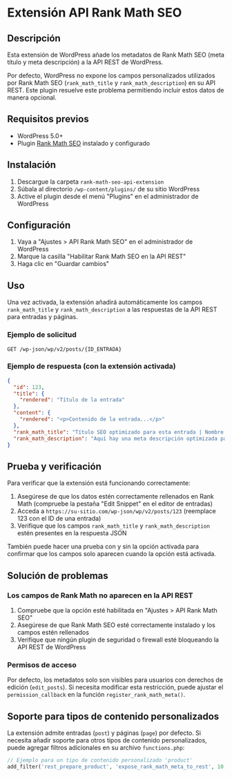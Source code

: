 # Extensión API Rank Math SEO

## Descripción

Esta extensión de WordPress añade los metadatos de Rank Math SEO (meta título y meta descripción) a la API REST de WordPress.

Por defecto, WordPress no expone los campos personalizados utilizados por Rank Math SEO (`rank_math_title` y `rank_math_description`) en su API REST. Este plugin resuelve este problema permitiendo incluir estos datos de manera opcional.

## Requisitos previos

- WordPress 5.0+
- Plugin [Rank Math SEO](https://wordpress.org/plugins/seo-by-rank-math/) instalado y configurado

## Instalación

1. Descargue la carpeta `rank-math-seo-api-extension`
2. Súbala al directorio `/wp-content/plugins/` de su sitio WordPress
3. Active el plugin desde el menú "Plugins" en el administrador de WordPress

## Configuración

1. Vaya a "Ajustes > API Rank Math SEO" en el administrador de WordPress
2. Marque la casilla "Habilitar Rank Math SEO en la API REST"
3. Haga clic en "Guardar cambios"

## Uso

Una vez activada, la extensión añadirá automáticamente los campos `rank_math_title` y `rank_math_description` a las respuestas de la API REST para entradas y páginas.

### Ejemplo de solicitud

```
GET /wp-json/wp/v2/posts/{ID_ENTRADA}
```

### Ejemplo de respuesta (con la extensión activada)

```json
{
  "id": 123,
  "title": {
    "rendered": "Título de la entrada"
  },
  "content": {
    "rendered": "<p>Contenido de la entrada...</p>"
  },
  "rank_math_title": "Título SEO optimizado para esta entrada | Nombre del sitio",
  "rank_math_description": "Aquí hay una meta descripción optimizada para SEO que describe con precisión el contenido de esta entrada."
}
```

## Prueba y verificación

Para verificar que la extensión está funcionando correctamente:

1. Asegúrese de que los datos estén correctamente rellenados en Rank Math (compruebe la pestaña "Edit Snippet" en el editor de entradas)
2. Acceda a `https://su-sitio.com/wp-json/wp/v2/posts/123` (reemplace 123 con el ID de una entrada)
3. Verifique que los campos `rank_math_title` y `rank_math_description` estén presentes en la respuesta JSON

También puede hacer una prueba con y sin la opción activada para confirmar que los campos solo aparecen cuando la opción está activada.

## Solución de problemas

### Los campos de Rank Math no aparecen en la API REST

1. Compruebe que la opción esté habilitada en "Ajustes > API Rank Math SEO"
2. Asegúrese de que Rank Math SEO esté correctamente instalado y los campos estén rellenados
3. Verifique que ningún plugin de seguridad o firewall esté bloqueando la API REST de WordPress

### Permisos de acceso

Por defecto, los metadatos solo son visibles para usuarios con derechos de edición (`edit_posts`). Si necesita modificar esta restricción, puede ajustar el `permission_callback` en la función `register_rank_math_meta()`.

## Soporte para tipos de contenido personalizados

La extensión admite entradas (`post`) y páginas (`page`) por defecto. Si necesita añadir soporte para otros tipos de contenido personalizados, puede agregar filtros adicionales en su archivo `functions.php`:

```php
// Ejemplo para un tipo de contenido personalizado 'product'
add_filter('rest_prepare_product', 'expose_rank_math_meta_to_rest', 10, 3);
